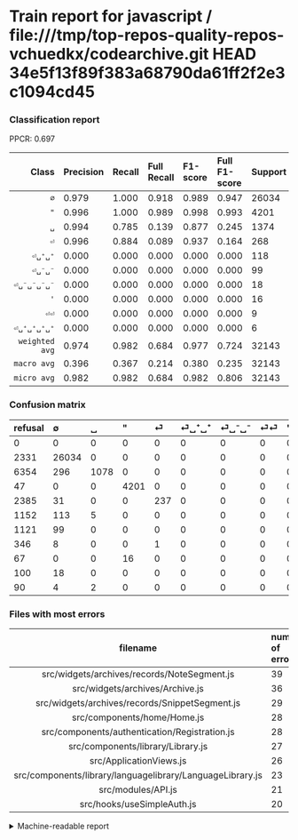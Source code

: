 # Train report for javascript / file:///tmp/top-repos-quality-repos-vchuedkx/codearchive.git HEAD 34e5f13f89f383a68790da61ff2f2e3c1094cd45

### Classification report

PPCR: 0.697

| Class | Precision | Recall | Full Recall | F1-score | Full F1-score | Support | Full Support | PPCR |
|------:|:----------|:-------|:------------|:---------|:---------|:--------|:-------------|:-----|
| `∅` | 0.979| 1.000| 0.918| 0.989| 0.947| 26034| 28365| 0.918 |
| `"` | 0.996| 1.000| 0.989| 0.998| 0.993| 4201| 4248| 0.989 |
| `␣` | 0.994| 0.785| 0.139| 0.877| 0.245| 1374| 7728| 0.178 |
| `⏎` | 0.996| 0.884| 0.089| 0.937| 0.164| 268| 2653| 0.101 |
| `⏎␣⁺␣⁺` | 0.000| 0.000| 0.000| 0.000| 0.000| 118| 1270| 0.093 |
| `⏎␣⁻␣⁻` | 0.000| 0.000| 0.000| 0.000| 0.000| 99| 1220| 0.081 |
| `⏎␣⁻␣⁻␣⁻␣⁻` | 0.000| 0.000| 0.000| 0.000| 0.000| 18| 118| 0.153 |
| `'` | 0.000| 0.000| 0.000| 0.000| 0.000| 16| 83| 0.193 |
| `⏎⏎` | 0.000| 0.000| 0.000| 0.000| 0.000| 9| 355| 0.025 |
| `⏎␣⁺␣⁺␣⁺␣⁺` | 0.000| 0.000| 0.000| 0.000| 0.000| 6| 96| 0.062 |
| `weighted avg` | 0.974| 0.982| 0.684| 0.977| 0.724| 32143| 46136| 0.697 |
| `macro avg` | 0.396| 0.367| 0.214| 0.380| 0.235| 32143| 46136| 0.697 |
| `micro avg` | 0.982| 0.982| 0.684| 0.982| 0.806| 32143| 46136| 0.697 |

### Confusion matrix

|refusal|  ∅| ␣| "| ⏎| ⏎␣⁺␣⁺| ⏎␣⁻␣⁻| ⏎⏎| '| ⏎␣⁻␣⁻␣⁻␣⁻| ⏎␣⁺␣⁺␣⁺␣⁺| 
|:---|:---|:---|:---|:---|:---|:---|:---|:---|:---|:---|
|0 |0 |0 |0 |0 |0 |0 |0 |0 |0 |0 |
|2331 |26034 |0 |0 |0 |0 |0 |0 |0 |0 |0 |
|6354 |296 |1078 |0 |0 |0 |0 |0 |0 |0 |0 |
|47 |0 |0 |4201 |0 |0 |0 |0 |0 |0 |0 |
|2385 |31 |0 |0 |237 |0 |0 |0 |0 |0 |0 |
|1152 |113 |5 |0 |0 |0 |0 |0 |0 |0 |0 |
|1121 |99 |0 |0 |0 |0 |0 |0 |0 |0 |0 |
|346 |8 |0 |0 |1 |0 |0 |0 |0 |0 |0 |
|67 |0 |0 |16 |0 |0 |0 |0 |0 |0 |0 |
|100 |18 |0 |0 |0 |0 |0 |0 |0 |0 |0 |
|90 |4 |2 |0 |0 |0 |0 |0 |0 |0 |0 |

### Files with most errors

| filename | number of errors|
|:----:|:-----|
| src/widgets/archives/records/NoteSegment.js | 39 |
| src/widgets/archives/Archive.js | 36 |
| src/widgets/archives/records/SnippetSegment.js | 29 |
| src/components/home/Home.js | 28 |
| src/components/authentication/Registration.js | 28 |
| src/components/library/Library.js | 27 |
| src/ApplicationViews.js | 26 |
| src/components/library/languagelibrary/LanguageLibrary.js | 23 |
| src/modules/API.js | 21 |
| src/hooks/useSimpleAuth.js | 20 |

<details>
    <summary>Machine-readable report</summary>
```json
{
  "cl_report": {"\"": {"f1-score": 0.9980993110002375, "precision": 0.9962058335309462, "recall": 1.0, "support": 4201}, "\u0027": {"f1-score": 0.0, "precision": 0.0, "recall": 0.0, "support": 16}, "macro avg": {"f1-score": 0.3800827496227045, "precision": 0.39641639747560375, "recall": 0.36688989550066264, "support": 32143}, "micro avg": {"f1-score": 0.9815511931058084, "precision": 0.9815511931058084, "recall": 0.9815511931058084, "support": 32143}, "weighted avg": {"f1-score": 0.9769261298864751, "precision": 0.9735942579632508, "recall": 0.9815511931058084, "support": 32143}, "\u2205": {"f1-score": 0.9891901134183179, "precision": 0.9786114348005864, "recall": 1.0, "support": 26034}, "\u23ce": {"f1-score": 0.9367588932806324, "precision": 0.9957983193277311, "recall": 0.8843283582089553, "support": 268}, "\u23ce\u23ce": {"f1-score": 0.0, "precision": 0.0, "recall": 0.0, "support": 9}, "\u23ce\u2423\u207a\u2423\u207a": {"f1-score": 0.0, "precision": 0.0, "recall": 0.0, "support": 118}, "\u23ce\u2423\u207a\u2423\u207a\u2423\u207a\u2423\u207a": {"f1-score": 0.0, "precision": 0.0, "recall": 0.0, "support": 6}, "\u23ce\u2423\u207b\u2423\u207b": {"f1-score": 0.0, "precision": 0.0, "recall": 0.0, "support": 99}, "\u23ce\u2423\u207b\u2423\u207b\u2423\u207b\u2423\u207b": {"f1-score": 0.0, "precision": 0.0, "recall": 0.0, "support": 18}, "\u2423": {"f1-score": 0.8767791785278569, "precision": 0.9935483870967742, "recall": 0.784570596797671, "support": 1374}},
  "cl_report_full": {"\"": {"f1-score": 0.9925575900767868, "precision": 0.9962058335309462, "recall": 0.9889359698681732, "support": 4248}, "\u0027": {"f1-score": 0.0, "precision": 0.0, "recall": 0.0, "support": 83}, "macro avg": {"f1-score": 0.23483953321365042, "precision": 0.39641639747560375, "recall": 0.21355828128423315, "support": 46136}, "micro avg": {"f1-score": 0.8060910333550506, "precision": 0.9815511931058084, "recall": 0.6838477544650599, "support": 46136}, "weighted avg": {"f1-score": 0.7241731012135846, "precision": 0.9170753989426571, "recall": 0.6838477544650599, "support": 46136}, "\u2205": {"f1-score": 0.9472420317275505, "precision": 0.9786114348005864, "recall": 0.9178212585933369, "support": 28365}, "\u23ce": {"f1-score": 0.16395710826703563, "precision": 0.9957983193277311, "recall": 0.08933283075763288, "support": 2653}, "\u23ce\u23ce": {"f1-score": 0.0, "precision": 0.0, "recall": 0.0, "support": 355}, "\u23ce\u2423\u207a\u2423\u207a": {"f1-score": 0.0, "precision": 0.0, "recall": 0.0, "support": 1270}, "\u23ce\u2423\u207a\u2423\u207a\u2423\u207a\u2423\u207a": {"f1-score": 0.0, "precision": 0.0, "recall": 0.0, "support": 96}, "\u23ce\u2423\u207b\u2423\u207b": {"f1-score": 0.0, "precision": 0.0, "recall": 0.0, "support": 1220}, "\u23ce\u2423\u207b\u2423\u207b\u2423\u207b\u2423\u207b": {"f1-score": 0.0, "precision": 0.0, "recall": 0.0, "support": 118}, "\u2423": {"f1-score": 0.2446386020651311, "precision": 0.9935483870967742, "recall": 0.13949275362318841, "support": 7728}},
  "ppcr": 0.696701057742327
}
```
</details>
